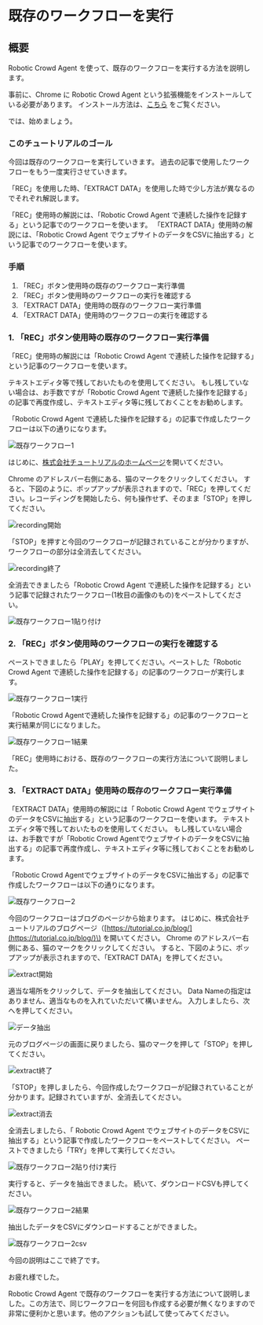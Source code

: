 # 既存のワークフローを実行

## 概要

Robotic Crowd Agent を使って、既存のワークフローを実行する方法を説明します。

事前に、Chrome に Robotic Crowd Agent という拡張機能をインストールしている必要があります。 インストール方法は、[こちら](https://docs.roboticcrowd.com/robotic-crowd-agent/install-agent) をご覧ください。

では、始めましょう。

### このチュートリアルのゴール

今回は既存のワークフローを実行していきます。 過去の記事で使用したワークフローをもう一度実行させていきます。

「REC」を使用した時、「EXTRACT DATA」を使用した時で少し方法が異なるのでそれぞれ解説します。

「REC」使用時の解説には、「Robotic Crowd Agent で連続した操作を記録する」という記事でのワークフローを使います。 「EXTRACT DATA」使用時の解説には、「Robotic Crowd Agent でウェブサイトのデータをCSVに抽出する」という記事でのワークフローを使います。

### 手順

1. 「REC」ボタン使用時の既存のワークフロー実行準備
2. 「REC」ボタン使用時のワークフローの実行を確認する
3. 「EXTRACT DATA」使用時の既存のワークフロー実行準備
4. 「EXTRACT DATA」使用時のワークフローの実行を確認する

### 1. 「REC」ボタン使用時の既存のワークフロー実行準備

「REC」使用時の解説には「Robotic Crowd Agent で連続した操作を記録する」という記事のワークフローを使います。

テキストエディタ等で残しておいたものを使用してください。 もし残していない場合は、お手数ですが「Robotic Crowd Agent で連続した操作を記録する」の記事で再度作成し、テキストエディタ等に残しておくことをお勧めします。

「Robotic Crowd Agent で連続した操作を記録する」の記事で作成したワークフローは以下の通りになります。

![&#x65E2;&#x5B58;&#x30EF;&#x30FC;&#x30AF;&#x30D5;&#x30ED;&#x30FC;1](../.gitbook/assets/kizon1.png)

はじめに、[株式会社チュートリアルのホームページ](https://tutorial.co.jp)を開いてください。

Chrome のアドレスバー右側にある、猫のマークをクリックしてください。 すると、下図のように、ポップアップが表示されますので、「REC」を押してください。レコーディングを開始したら、何も操作せず、そのまま「STOP」を押してください。

![recording&#x958B;&#x59CB;](../.gitbook/assets/kizon2.png)

「STOP」を押すと今回のワークフローが記録されていることが分かりますが、ワークフローの部分は全消去してください。

![recording&#x7D42;&#x4E86;](../.gitbook/assets/kizon3.png)

全消去できましたら「Robotic Crowd Agent で連続した操作を記録する」という記事で記録されたワークフロー\(1枚目の画像のもの\)をペーストしてください。

![&#x65E2;&#x5B58;&#x30EF;&#x30FC;&#x30AF;&#x30D5;&#x30ED;&#x30FC;1&#x8CBC;&#x308A;&#x4ED8;&#x3051;](../.gitbook/assets/kizon4.png)

### 2. 「REC」ボタン使用時のワークフローの実行を確認する

ペーストできましたら「PLAY」を押してください。ペーストした「Robotic Crowd Agent で連続した操作を記録する」の記事のワークフローが実行します。

![&#x65E2;&#x5B58;&#x30EF;&#x30FC;&#x30AF;&#x30D5;&#x30ED;&#x30FC;1&#x5B9F;&#x884C;](../.gitbook/assets/kizon5.png)

「Robotic Crowd Agentで連続した操作を記録する」の記事のワークフローと実行結果が同じになりました。

![&#x65E2;&#x5B58;&#x30EF;&#x30FC;&#x30AF;&#x30D5;&#x30ED;&#x30FC;1&#x7D50;&#x679C;](../.gitbook/assets/kizon6.png)

「REC」使用時における、既存のワークフローの実行方法について説明しました。

### 3. 「EXTRACT DATA」使用時の既存のワークフロー実行準備

「EXTRACT DATA」使用時の解説には「 Robotic Crowd Agent でウェブサイトのデータをCSVに抽出する」という記事のワークフローを使います。 テキストエディタ等で残しておいたものを使用してください。 もし残していない場合は、お手数ですが「Robotic Crowd AgentでウェブサイトのデータをCSVに抽出する」の記事で再度作成し、テキストエディタ等に残しておくことをお勧めします。

「Robotic Crowd AgentでウェブサイトのデータをCSVに抽出する」の記事で作成したワークフローは以下の通りになります。

![&#x65E2;&#x5B58;&#x30EF;&#x30FC;&#x30AF;&#x30D5;&#x30ED;&#x30FC;2](../.gitbook/assets/kizon7.png)

今回のワークフローはブログのページから始まります。 はじめに、株式会社チュートリアルのブログページ（[https://tutorial.co.jp/blog/](https://tutorial.co.jp/blog/)\) を開いてください。 Chrome のアドレスバー右側にある、猫のマークをクリックしてください。 すると、下図のように、ポップアップが表示されますので、「EXTRACT DATA」を押してください。

![extract&#x958B;&#x59CB;](../.gitbook/assets/kizon8.png)

適当な場所をクリックして、データを抽出してください。 Data Nameの指定はありません、適当なものを入れていただいて構いません。 入力しましたら、次へを押してください。

![&#x30C7;&#x30FC;&#x30BF;&#x62BD;&#x51FA;](../.gitbook/assets/kizon9.png)

元のブログページの画面に戻りましたら、猫のマークを押して「STOP」を押してください。

![extract&#x7D42;&#x4E86;](../.gitbook/assets/kizon10.png)

「STOP」を押しましたら、今回作成したワークフローが記録されていることが分かります。記録されていますが、全消去してください。

![extract&#x6D88;&#x53BB;](../.gitbook/assets/kizon11.png)

全消去しましたら、「 Robotic Crowd Agent でウェブサイトのデータをCSVに抽出する」という記事で作成したワークフローをペーストしてください。 ペーストできましたら「TRY」を押して実行してください。

![&#x65E2;&#x5B58;&#x30EF;&#x30FC;&#x30AF;&#x30D5;&#x30ED;&#x30FC;2&#x8CBC;&#x308A;&#x4ED8;&#x3051;&#x5B9F;&#x884C;](../.gitbook/assets/kizon12.png)

実行すると、データを抽出できました。 続いて、ダウンロードCSVも押してください。

![&#x65E2;&#x5B58;&#x30EF;&#x30FC;&#x30AF;&#x30D5;&#x30ED;&#x30FC;2&#x7D50;&#x679C;](../.gitbook/assets/kizon13.png)

抽出したデータをCSVにダウンロードすることができました。

![&#x65E2;&#x5B58;&#x30EF;&#x30FC;&#x30AF;&#x30D5;&#x30ED;&#x30FC;2csv](../.gitbook/assets/kizon14.png)

今回の説明はここで終了です。

お疲れ様でした。

Robotic Crowd Agent で既存のワークフローを実行する方法について説明しました。この方法で、同じワークフローを何回も作成する必要が無くなりますので非常に便利かと思います。他のアクションも試して使ってみてください。

